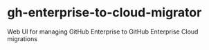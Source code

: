 # gh-enterprise-to-cloud-migrator
Web UI for managing GitHub Enterprise to GitHub Enterprise Cloud migrations
